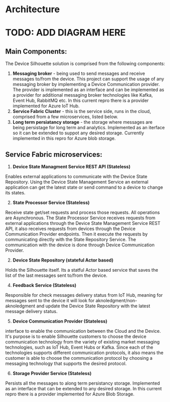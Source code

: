 # Architecture



# TODO: ADD DIAGRAM HERE

## Main Components:

The Device Silhouette solution is comprised from the following components:

1. **Messaging broker** - being used to send messages and receive messages to/from the device. This project can support the usage of any messaging broker by implementing a Device Communication provider. The provider is implemented as an interface and can be implemented as a provider for additional messaging broker technologies like Kafka, Event Hub, RabbitMQ etc. In this current repro there is a provider implemented for Azure IoT Hub. 
2. **Service Fabric Cluster** - this is the service side, runs in the cloud, comprised from a few microservices, listed below.
3. **Long term persiatancy storage** - the storage where messages are being persistage for long term and analytics. Implemented as an iterface so it can be extended to suppot any desired storage. Currently implemented in this repro for Azure blob storage.

## Service Fabric microservices:

1. **Device State Managment Service REST API (Stateless)**

  Enables external applications to communicate with the Device State Repository. Using the Device State Management Service an external application can get the latest state or send command to a device to change its states.
  
2. **State Processor Service (Stateless)**

  Receive state get/set requests and process those requests. All operations are Asynchronous. The State Processor Service receives requests from external applications through the Device State Management Service REST API, it also receives requests from devices through the Device Communication Provider endpoints. Then it execute the requests by communicating directly with the State Repository Service. The communication with the device is done through Device Communication Provider.
  
2. **Device State Repository (stateful Actor based)**

  Holds the Silhouette itself. Its a statful Actor based service that saves the list of the last messages sent to/from the device. 

4. **Feedback Service (Stateless)**

  Responsible for check messages delivery status from IoT Hub, meaning for messages sent to the device it will look for aknoledgment/non-aknoledgment and update the Device State Repository with the latest message delivery status.
  
5. **Device Communication Provider (Stateless)**
  
  interface to enable the communication between the Cloud and the Device. It's purpose is to enable Silhouette customers to choose the device communication technology from the variety of existing market messaging technologies, such as IoT Hub, Event Hubs or Kafka. Since each of the technologies supports different communication protocols, it also means the customer is able to choose the communication protocol by choosing a messaging technology that supports the desired protocol.

6. **Storage Provider Service (Stateless)**

  Persists all the messages to along term persistancy storage. Implemented as an interface that can be extended to any desired storage. In this current repro there is a provider implemented for Azure Blob Storage. 











